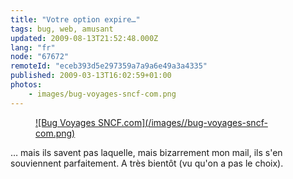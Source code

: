 ```yaml
---
title: "Votre option expire…"
tags: bug, web, amusant
updated: 2009-08-13T21:52:48.000Z
lang: "fr"
node: "67672"
remoteId: "eceb393d5e297359a7a9a6e49a3a4335"
published: 2009-03-13T16:02:59+01:00
photos:
    - images/bug-voyages-sncf-com.png
---
```

<figure class="object-center"><a href="/images/bug-voyages-sncf-com.png">![Bug Voyages SNCF.com](/images//bug-voyages-sncf-com.png)
</a></figure>


… mais ils savent pas laquelle, mais bizarrement mon mail, ils s'en souviennent parfaitement. A très bientôt (vu qu'on a pas le choix).

